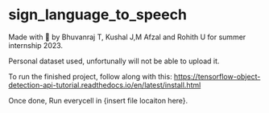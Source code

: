 # sign_language_to_speech

Made with 🖤 by Bhuvanraj T, Kushal J,M Afzal and Rohith U for summer internship 2023.

Personal dataset used, unfortunally will not be able to upload it. 

To run the finished project,
follow along with this:
https://tensorflow-object-detection-api-tutorial.readthedocs.io/en/latest/install.html

Once done, 
Run everycell in {insert file locaiton here}.

